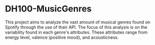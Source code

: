# DH100-MusicGenres

This project aims to analyze the vast amount of musical genres found on Spotify through the use of their API.
The focus of this analysis is on the variability found in each genre's attributes. These attributes range from energy level, valence (positive mood), and acousticness.
